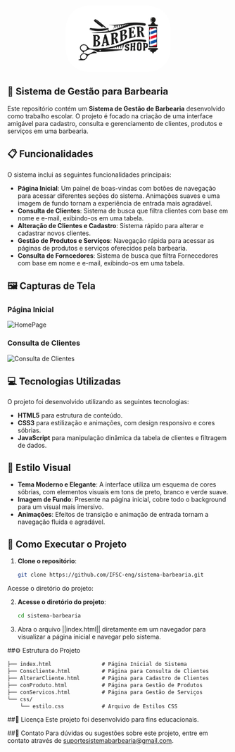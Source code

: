 <div align="center">
<img alt="Dosh-pic" height="150" style="border-radius:50px;" src="https://github.com/IFSC-eng/sistema-barbearia/blob/main/logobarber.png">
</div>

## 💈 Sistema de Gestão para Barbearia

Este repositório contém um **Sistema de Gestão de Barbearia** desenvolvido como trabalho escolar. O projeto é focado na criação de uma interface amigável para cadastro, consulta e gerenciamento de clientes, produtos e serviços em uma barbearia.

## 📋 Funcionalidades

O sistema inclui as seguintes funcionalidades principais:

- **Página Inicial**: Um painel de boas-vindas com botões de navegação para acessar diferentes seções do sistema. Animações suaves e uma imagem de fundo tornam a experiência de entrada mais agradável.
- **Consulta de Clientes**: Sistema de busca que filtra clientes com base em nome e e-mail, exibindo-os em uma tabela.
- **Alteração de Clientes e Cadastro**: Sistema rápido para alterar e cadastrar novos clientes.
- **Gestão de Produtos e Serviços**: Navegação rápida para acessar as páginas de produtos e serviços oferecidos pela barbearia.
- **Consulta de Forncedores**: Sistema de busca que filtra Fornecedores com base em nome e e-mail, exibindo-os em uma tabela.

## 🖼️ Capturas de Tela

### Página Inicial
![HomePage](https://i.ibb.co/tKRr5Gt/imagem-2024-11-05-204024345.png)

### Consulta de Clientes
![Consulta de Clientes](https://i.ibb.co/Jr1tLZR/imagem-2024-11-05-213319456.png)

## 💻 Tecnologias Utilizadas

O projeto foi desenvolvido utilizando as seguintes tecnologias:

- **HTML5** para estrutura de conteúdo.
- **CSS3** para estilização e animações, com design responsivo e cores sóbrias.
- **JavaScript** para manipulação dinâmica da tabela de clientes e filtragem de dados.

## 🎨 Estilo Visual

- **Tema Moderno e Elegante**: A interface utiliza um esquema de cores sóbrias, com elementos visuais em tons de preto, branco e verde suave.
- **Imagem de Fundo**: Presente na página inicial, cobre todo o background para um visual mais imersivo.
- **Animações**: Efeitos de transição e animação de entrada tornam a navegação fluida e agradável.

## 🚀 Como Executar o Projeto

1. **Clone o repositório**:
   ```bash
   git clone https://github.com/IFSC-eng/sistema-barbearia.git
Acesse o diretório do projeto:

2. **Acesse o diretório do projeto**:
   ```bash
   cd sistema-barbearia

3. Abra o arquivo ||index.html|| diretamente em um navegador para visualizar a página inicial e navegar pelo sistema.

##⚙️ Estrutura do Projeto
```plaintext
├── index.html                # Página Inicial do Sistema
├── Conscliente.html          # Página para Consulta de Clientes
├── AlterarCliente.html       # Página para Cadastro de Clientes
├── conProduto.html           # Página para Gestão de Produtos
├── conServicos.html          # Página para Gestão de Serviços
└── css/
    └── estilo.css            # Arquivo de Estilos CSS
```

##📝 Licença
Este projeto foi desenvolvido para fins educacionais.

##📧 Contato
Para dúvidas ou sugestões sobre este projeto, entre em contato através de suportesistemabarbearia@gmail.com.
